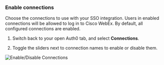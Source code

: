 ### Enable connections

Choose the connections to use with your SSO integration. Users in enabled connections will be allowed to log in to Cisco WebEx. By default, all configured connections are enabled.

1. Switch back to your open Auth0 tab, and select **Connections**.

2. Toggle the sliders next to connection names to enable or disable them.

![Enable/Disable Connections](https://auth0.com/docs/media/articles/dashboard/sso-integrations/settings-connections-cisco-webex.png)